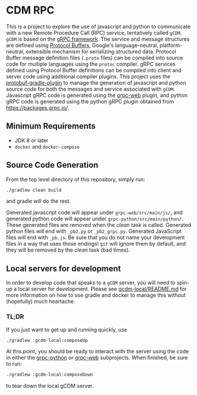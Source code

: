 # CDM RPC

This is a project to explore the use of javascript and python to communicate with a new Remote Procedure Call (RPC) service, tentatively called `gCDM`.
`gCDM` is based on the [gRPC framework](https://grpc.io/).
The service and message structures are defined using [Protocol Buffers](https://developers.google.com/protocol-buffers), Google's language-neutral, platform-neutral, extensible mechanism for serializing structured data.
Protocol Buffer message definition files (`.proto` files) can be compiled into source code for multiple languages using the `protoc` compiler.
gRPC services defined using Protocol Buffer definitions can be compiled into client and server code using additional compiler plugins.
This project uses the [protobuf-gradle-plugin](https://github.com/google/protobuf-gradle-plugin) to manage the generation of javascript and python source code for both the messages and service associated with `gCDM`.
Javascript gRPC code is generated using the [grpc-web](https://github.com/grpc/grpc-web) plugin, and python gRPC code is generated using the python gRPC plugin obtained from https://packages.grpc.io/.

## Minimum Requirements

* JDK 8 or later
* `docker` and `docker-compose`

## Source Code Generation

From the top level directory of this repository, simply run:

~~~bash
./gradlew clean build
~~~

and gradle will do the rest.

Generated javascript code will appear under `grpc-web/src/main/js/`, and generated python code will appear under `grpc-python/src/main/python/`.
These generated files are removed when the _clean_ task is called.
Generated python files will end with `_pb2.py` or `_pb2_grpc.py`.
Generated JavaScript files will end with `_pb.js`.
Be sure that you do not name your development files in a way that uses those endings!
`git` will ignore them by default, and they will be removed by the _clean_ task (bad times).

## Local servers for development

In order to develop code that speaks to a `gCDM` server, you will need to spin-up a local server for development.
Please see [gcdm-local/README.md](gcdm-local/README.md) for more information on how to use gradle and docker to manage this without (hopefully) much heartache.

### TL;DR
If you just want to get up and running quickly, use

~~~bash
./gradlew :gcdm-local:composeUp
~~~

At this point, you should be ready to interact with the server using the code in either the [grpc-python]((gcdm-python/README.md)) or [grpc-web]((gcdm-web/README.md)) subprojects.
When finished, be sure to run:

~~~bash
./gradlew :gcdm-local:composeDown
~~~

to tear down the local gCDM server.


